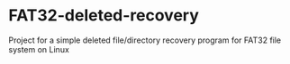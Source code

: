 # FAT32-deleted-recovery
Project for a simple deleted file/directory recovery program for FAT32 file system on Linux
